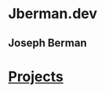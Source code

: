 <!DOCTYPE html>
<HTML>
    <Head>
        <Title>JBermam.dev</Title>
    </Head>
</HTML>

# Jberman.dev

## Joseph Berman

# [Projects](projects/index.md)
    